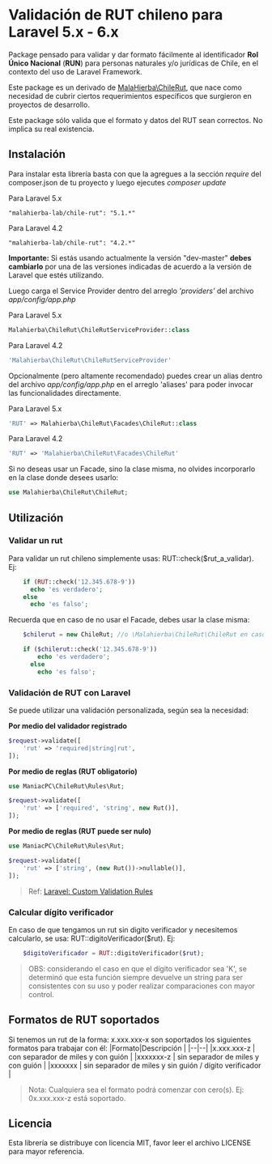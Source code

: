 
# Validación de RUT chileno para Laravel 5.x - 6.x

Package pensado para validar y dar formato fácilmente al identificador **Rol Único Nacional** (**RUN**) para personas naturales y/o jurídicas de Chile, en el contexto del uso de Laravel Framework. 

Este package es un derivado de [MalaHierba\ChileRut](https://github.com/malahierba-lab/chile-rut), que nace como necesidad de cubrir ciertos requerimientos específicos que surgieron en proyectos de desarrollo.

Este package sólo valida que el formato y datos del RUT sean correctos. No implica su real existencia.

## Instalación

Para instalar esta librería basta con que la agregues a la sección *require* del composer.json de tu proyecto y luego ejecutes *composer update*

Para Laravel 5.x

    "malahierba-lab/chile-rut": "5.1.*"

Para Laravel 4.2

    "malahierba-lab/chile-rut": "4.2.*"

**Importante:** Si estás usando actualmente la versión "dev-master" **debes cambiarlo** por una de las versiones indicadas de acuerdo a la versión de Laravel que estés utilizando.

Luego carga el Service Provider dentro del arreglo *'providers'* del archivo *app/config/app.php*

Para Laravel 5.x
```php
Malahierba\ChileRut\ChileRutServiceProvider::class
```

Para Laravel 4.2
```php
'Malahierba\ChileRut\ChileRutServiceProvider'
```
Opcionalmente (pero altamente recomendado) puedes crear un alias dentro del archivo *app/config/app.php* en el arreglo 'aliases' para poder invocar las funcionalidades directamente.

Para Laravel 5.x
```php
'RUT' => Malahierba\ChileRut\Facades\ChileRut::class
```
Para Laravel 4.2
```php
'RUT' => 'Malahierba\ChileRut\Facades\ChileRut'
```
Si no deseas usar un Facade, sino la clase misma, no olvides incorporarlo en la clase donde desees usarlo:
```php
use Malahierba\ChileRut\ChileRut;
```
## Utilización

### Validar un rut

Para validar un rut chileno simplemente usas: RUT::check($rut_a_validar). Ej:
```php
    if (RUT::check('12.345.678-9'))
      echo 'es verdadero';
    else
      echo 'es falso';
```
Recuerda que en caso de no usar el Facade, debes usar la clase misma:
```php
    $chilerut = new ChileRut; //o \Malahierba\ChileRut\ChileRut en caso de que no hayas importado la clase

    if ($chilerut::check('12.345.678-9'))
        echo 'es verdadero';
      else
        echo 'es falso';
```
### Validación de RUT con Laravel

Se puede utilizar una validación personalizada, según sea la necesidad:

**Por medio del validador registrado**
```php
$request->validate([
    'rut' => 'required|string|rut',
]);
```
**Por medio de reglas (RUT obligatorio)**
```php
use ManiacPC\ChileRut\Rules\Rut;

$request->validate([
    'rut' => ['required', 'string', new Rut()],
]);
```
**Por medio de reglas (RUT puede ser nulo)**
```php
use ManiacPC\ChileRut\Rules\Rut;

$request->validate([
    'rut' => ['string', (new Rut())->nullable()],
]);
```


> Ref: [Laravel: Custom Validation Rules](https://laravel.com/docs/validation#custom-validation-rules)

### Calcular dígito verificador

En caso de que tengamos un rut sin digito verificador y necesitemos calcularlo, se usa: RUT::digitoVerificador($rut). Ej:
```php
    $digitoVerificador = RUT::digitoVerificador($rut);
```
> OBS: considerando el caso en que el dígito verificador sea 'K', se
> determinó que esta función siempre devuelve un string para ser
> consistentes con su uso y poder realizar comparaciones con mayor
> control.

## Formatos de RUT soportados

Si tenemos un rut de la forma: x.xxx.xxx-x son soportados los siguientes formatos para trabajar con él:
|Formato|Descripción  |
|--|--|
|x.xxx.xxx-z  | con separador de miles y con guión  |
|xxxxxxx-z    | sin separador de miles y con guión  |
|xxxxxxx      | sin separador de miles y sin guión / dígito verificador  |

> Nota: Cualquiera sea el formato podrá comenzar con cero(s). Ej: 0x.xxx.xxx-z está soportado.


## Licencia

Esta librería se distribuye con licencia MIT, favor leer el archivo LICENSE para mayor referencia.
